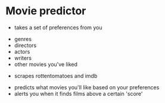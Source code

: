 # Movie predictor

*   takes a set of preferences from you
  -   genres
  -   directors
  -   actors
  -   writers
  -   other movies you've liked
*   scrapes rottentomatoes and imdb
  -   predicts what movies you'll like based on your preferences
  -   alerts you when it finds films above a certain 'score'